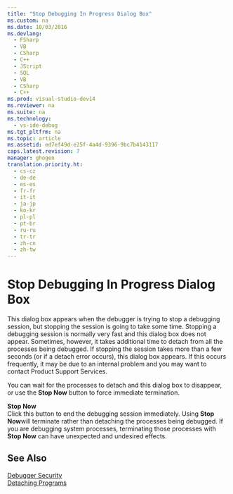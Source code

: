 ```yaml
---
title: "Stop Debugging In Progress Dialog Box"
ms.custom: na
ms.date: 10/03/2016
ms.devlang: 
  - FSharp
  - VB
  - CSharp
  - C++
  - JScript
  - SQL
  - VB
  - CSharp
  - C++
ms.prod: visual-studio-dev14
ms.reviewer: na
ms.suite: na
ms.technology: 
  - vs-ide-debug
ms.tgt_pltfrm: na
ms.topic: article
ms.assetid: ed7ef49d-e25f-4a4d-9396-9bc7b4143117
caps.latest.revision: 7
manager: ghogen
translation.priority.ht: 
  - cs-cz
  - de-de
  - es-es
  - fr-fr
  - it-it
  - ja-jp
  - ko-kr
  - pl-pl
  - pt-br
  - ru-ru
  - tr-tr
  - zh-cn
  - zh-tw
---
```

# Stop Debugging In Progress Dialog Box
This dialog box appears when the debugger is trying to stop a debugging session, but stopping the session is going to take some time. Stopping a debugging session is normally very fast and this dialog box does not appear. Sometimes, however, it takes additional time to detach from all the processes being debugged. If stopping the session takes more than a few seconds (or if a detach error occurs), this dialog box appears. If this occurs frequently, it may be due to an internal problem and you may want to contact Product Support Services.  
  
 You can wait for the processes to detach and this dialog box to disappear, or use the **Stop Now** button to force immediate termination.  
  
 **Stop Now**  
 Click this button to end the debugging session immediately. Using **Stop Now**will terminate rather than detaching the processes being debugged. If you are debugging system processes, terminating those processes with **Stop Now** can have unexpected and undesired effects.  
  
## See Also  
 [Debugger Security](../VS_debugger/Debugger-Security.md)   
 [Detaching Programs](assetId:///f2c756c2-8079-474b-94c2-01c19a141a01)
